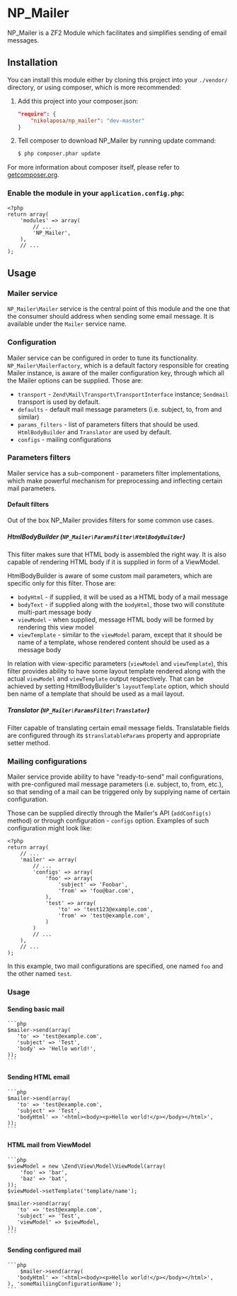 # NP_Mailer

NP_Mailer is a ZF2 Module which facilitates and simplifies sending of email messages.

## Installation

You can install this module either by cloning this project into your `./vendor/` directory, 
or using composer, which is more recommended:

1. Add this project into your composer.json:

    ```json
    "require": {
        "nikolaposa/np_mailer": "dev-master"
    }
    ```

2. Tell composer to download NP_Mailer by running update command:

    ```bash
    $ php composer.phar update
    ```
    
For more information about composer itself, please refer to [getcomposer.org](http://getcomposer.org/).

### Enable the module in your `application.config.php`:

    <?php
    return array(
        'modules' => array(
            // ...
            'NP_Mailer',
        ),
        // ...
    );
    
## Usage

### Mailer service

`NP_Mailer\Mailer` service is the central point of this module and the one that the consumer should address 
when sending some email message. It is available under the `Mailer` service name.

### Configuration

Mailer service can be configured in order to tune its functionality. `NP_Mailer\MailerFactory`, which is a 
default factory responsible for creating Mailer instance, is aware of the mailer configuration key, through 
which all the Mailer options can be supplied. Those are:

* `transport` - `Zend\Mail\Transport\TransportInterface` instance; `Sendmail` transport is used by default.
* `defaults` - default mail message parameters (i.e. subject, to, from and similar)
* `params_filters` - list of parameters filters that should be used. `HtmlBodyBuilder` and `Translator` are used by default.
* `configs` - mailing configurations

### Parameters filters

Mailer service has a sub-component - parameters filter implementations, which make powerful mechanism for 
preprocessing and inflecting certain mail parameters.

#### Default filters

Out of the box NP_Mailer provides filters for some common use cases. 

##### HtmlBodyBuilder (`NP_Mailer\ParamsFilter\HtmlBodyBuilder`)

This filter makes sure that HTML body is assembled the right way. It is also capable of rendering HTML body if 
it is supplied in form of a ViewModel.

HtmlBodyBuilder is aware of some custom mail parameters, which are specific only for this filter. Those are:
* `bodyHtml` - if supplied, it will be used as a HTML body of a mail message
* `bodyText` - if supplied along with the `bodyHtml`, those two will constitute multi-part message body
* `viewModel` - when supplied, message HTML body will be formed by rendering this view model
* `viewTemplate` - similar to the `viewModel` param, except that it should be name of a template, whose rendered content should be used as a message body

In relation with view-specific parameters (`viewModel` and `viewTemplate`), this filter provides ability to have some 
layout template rendered along with the actual `viewModel` and `viewTemplate` output respectively. That can be achieved 
by setting HtmlBodyBuilder's `layoutTemplate` option, which should ben name of a template that should be used as a mail layout.

##### Translator (`NP_Mailer\ParamsFilter\Translator`)

Filter capable of translating certain email message fields. Translatable fields are configured through its 
`$translatableParams` property and appropriate setter method.

### Mailing configurations

Mailer service provide ability to have "ready-to-send" mail configurations, with pre-configured mail message parameters 
(i.e. subject, to, from, etc.), so that sending of a mail can be triggered only by supplying name of certain configuration.

Those can be supplied directly through the Mailer's API (`addConfig(s)` method) or through configuration - `configs` option. 
Examples of such configuration might look like:

    <?php
    return array(
        // ...
        'mailer' => array(
            // ...
            'configs' => array(
                'foo' => array(
                    'subject' => 'Foobar',
                    'from' => 'foo@bar.com',
                ),
                'test' => array(
                    'to' => 'test123@example.com',
                    'from' => 'test@example.com',
                )
            )
            // ...
        ),
        // ...
    );
    
In this example, two mail configurations are specified, one named `foo` and the other named `test`.

### Usage

#### Sending basic mail

    ```php
    $mailer->send(array(
       'to' => 'test@example.com',
       'subject' => 'Test',
       'body' => 'Hello world!',
    ));
    ```
    
#### Sending HTML email

    ```php
    $mailer->send(array(
       'to' => 'test@example.com',
       'subject' => 'Test',
       'bodyHtml' => '<html><body><p>Hello world!</p></body></html>',
    ));
    ```
    
#### HTML mail from ViewModel

    ```php
    $viewModel = new \Zend\View\Model\ViewModel(array(
        'foo' => 'bar',
        'baz' => 'bat',
    ));
    $viewModel->setTemplate('template/name');
     
    $mailer->send(array(
       'to' => 'test@example.com',
       'subject' => 'Test',
       'viewModel' => $viewModel,
    ));
    ```
    
#### Sending configured mail

    ```php
        $mailer->send(array(
       'bodyHtml' => '<html><body><p>Hello world!</p></body></html>',
    ), 'someMailiingConfigurationName');
    ```